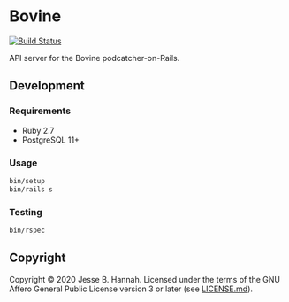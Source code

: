 # Bovine

[![Build Status](https://travis-ci.com/bovine-app/bovine-api.svg?branch=master)](https://travis-ci.com/bovine-app/bovine-api)

API server for the Bovine podcatcher-on-Rails.

## Development

### Requirements

- Ruby 2.7
- PostgreSQL 11+

### Usage

```bash
bin/setup
bin/rails s
```

### Testing

```bash
bin/rspec
```

## Copyright

Copyright © 2020 Jesse B. Hannah. Licensed under the terms of the GNU Affero
General Public License version 3 or later (see [LICENSE.md](LICENSE.md)).
